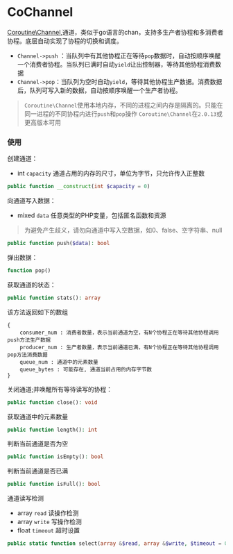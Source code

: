 # CoChannel

[Coroutine\Channel](https://wiki.swoole.com/wiki/page/p-coroutine_channel.html),通道，类似于go语言的chan，支持多生产者协程和多消费者协程。底层自动实现了协程的切换和调度。

- ```Channel->push``` ：当队列中有其他协程正在等待```pop```数据时，自动按顺序唤醒一个消费者协程。当队列已满时自动```yield```让出控制器，等待其他协程消费数据
- ```Channel->pop```：当队列为空时自动```yield```，等待其他协程生产数据。消费数据后，队列可写入新的数据，自动按顺序唤醒一个生产者协程。

> ```Coroutine\Channel```使用本地内存，不同的进程之间内存是隔离的。只能在同一进程的不同协程内进行```push```和```pop```操作
> ```Coroutine\Channel```在```2.0.13```或更高版本可用

### 使用

创建通道：

- int `capacity`  通道占用的内存的尺寸，单位为字节，只允许传入正整数

```php
public function __construct(int $capacity = 0)
```

向通道写入数据：

- mixed `data` 任意类型的PHP变量，包括匿名函数和资源

> 为避免产生歧义，请勿向通道中写入空数据，如0、false、空字符串、null

```php
public function push($data): bool
```

弹出数据：

```php
function pop()
```

获取通道的状态：

```php
public function stats(): array
```

该方法返回如下的数组

```
{
    consumer_num : 消费者数量，表示当前通道为空，有N个协程正在等待其他协程调用push方法生产数据
    producer_num : 生产者数量，表示当前通道已满，有N个协程正在等待其他协程调用pop方法消费数据
    queue_num : 通道中的元素数量
    queue_bytes : 可能存在, 通道当前占用的内存字节数
}
```


关闭通道;并唤醒所有等待读写的协程：

```php
public function close(): void
```

获取通道中的元素数量

```php
public function length(): int
```

判断当前通道是否为空

```php
public function isEmpty(): bool
```

判断当前通道是否已满

```php
public function isFull(): bool
```

通道读写检测

- array `read`    读操作检测
- array `write`   写操作检测
- float `timeout` 超时设置

```php
public static function select(array &$read, array &$write, $timeout = 0)
```
